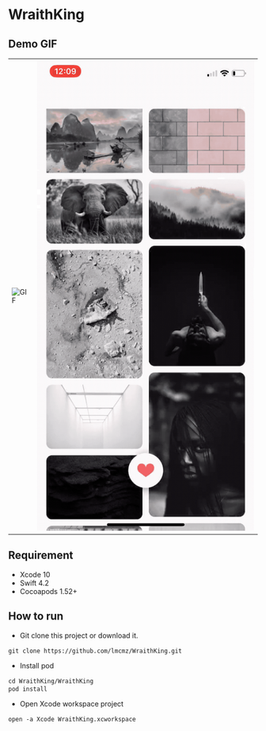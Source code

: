 # WraithKing
## Demo GIF
|||
|--|--|
|![GIF](screenshots/1.gif)|![GIF](screenshots/2.gif)|

## Requirement
- Xcode 10
- Swift 4.2
- Cocoapods 1.52+

## How to run
* Git clone this project or download it.
```SHELL
git clone https://github.com/lmcmz/WraithKing.git
```
* Install pod
```SHELL
cd WraithKing/WraithKing
pod install
```
* Open Xcode workspace project
```SHELL
open -a Xcode WraithKing.xcworkspace
```
